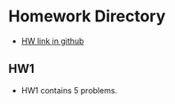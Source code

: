 # Homework Directory
  * [HW link in github](https://github.com/YangXiang-Sunny/cs107_yang_xiang/tree/master/homework)

## HW1
  * HW1 contains 5 problems. 

